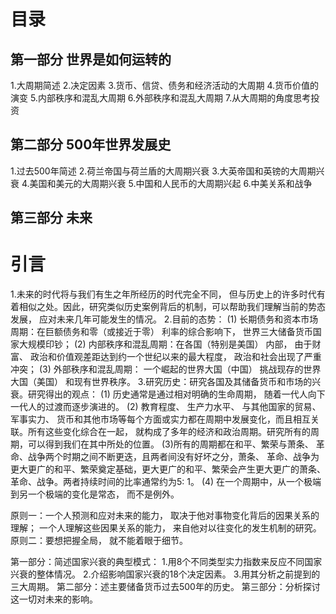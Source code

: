 # 目录
## 第一部分 世界是如何运转的
1.大周期简述
2.决定因素
3.货币、信贷、债务和经济活动的大周期
4.货币价值的演变
5.内部秩序和混乱大周期
6.外部秩序和混乱大周期
7.从大周期的角度思考投资

## 第二部分 500年世界发展史
1.过去500年简述
2.荷兰帝国与荷兰盾的大周期兴衰
3.大英帝国和英镑的大周期兴衰
4.美国和美元的大周期兴衰
5.中国和人民币的大周期兴起
6.中美关系和战争

## 第三部分 未来

# 引言
1.未来的时代将与我们有生之年所经历的时代完全不同， 但与历史上的许多时代有着相似之处。因此，研究类似历史案例背后的机制，可以帮助我们理解当前的势态发展， 应对未来几年可能发生的情况。
2.目前的态势：
(1) 长期债务和资本市场周期：在巨额债务和零（或接近于零） 利率的综合影响下， 世界三大储备货币国家大规模印钞；
(2) 内部秩序和混乱周期：在各国（特别是美国） 内部， 由于财富、 政治和价值观差距达到约一个世纪以来的最大程度， 政治和社会出现了严重冲突；
(3) 外部秩序和混乱周期： 一个崛起的世界大国（中国） 挑战现存的世界大国（美国） 和现有世界秩序。
3.研究历史：研究各国及其储备货币和市场的兴衰。研究得出的观点：
(1) 历史通常是通过相对明确的生命周期， 随着一代人向下一代人的过渡而逐步演进的。
(2) 教育程度、 生产力水平、 与其他国家的贸易、 军事实力、 货币和其他市场等每个方面或实力都在周期中发展变化，而且相互关联。所有这些变化综合在一起， 就构成了多年的经济和政治周期。研究所有的周期，可以得到我们在其中所处的位置。
(3)所有的周期都在和平、繁荣与萧条、 革命、战争两个时期之间不断更迭，且两者间没有好坏之分，萧条、 革命、战争为更大更广的和平、繁荣奠定基础，更大更广的和平、繁荣会产生更大更广的萧条、 革命、战争。两者持续时间的比率通常约为5∶ 1。
(4) 在一个周期中，从一个极端到另一个极端的变化是常态， 而不是例外。


原则一：一个人预测和应对未来的能力， 取决于他对事物变化背后的因果关系的理解； 一个人理解这些因果关系的能力， 来自他对以往变化的发生机制的研究。
原则二：要想把握全局， 就不能着眼于细节。

第一部分：简述国家兴衰的典型模式：
1.用8个不同类型实力指数来反应不同国家兴衰的整体情况。
2.介绍影响国家兴衰的18个决定因素。
3.用其分析之前提到的三大周期。
第二部分：述主要储备货币过去500年的历史。
第三部分：分析探讨这一切对未来的影响。